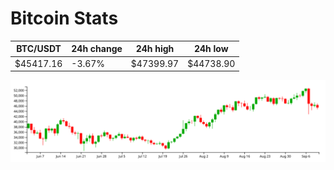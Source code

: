 # Bitcoin Stats

BTC/USDT|24h change|24h high|24h low|
|---|---|---|---|
|$45417.16|-3.67%|$47399.97|$44738.90|

<img src="./chart.svg">

